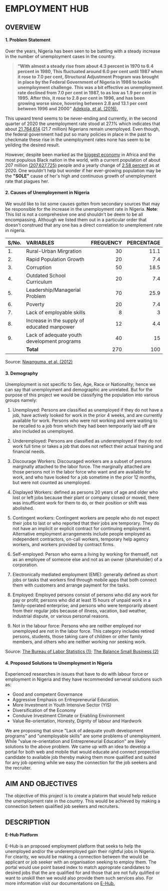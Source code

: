 # **EMPLOYMENT HUB**

## **OVERVIEW**

#### 1. **Problem Statement**

Over the years, Nigeria has been seen to be battling with a steady increase in the number of unemployment cases in the country.

   > __“With almost a steady rise from about 4.3 percent in 1970 to 6.4 percent in 1980, This fluctuated around 6.0 per cent until 1987 when it rose to 7.0 per cent, Structural Adjustment Program was brought in place by the Federal Government of Nigeria in 1986 to tackle unemployment challenge. This was a bit effective as unemployment rate declined from 7.0 per cent in 1987, to as low as 1.9 per cent in 1995. After this, it rose to 2.8 per cent in 1996, and has been growing worse since, hovering between 2.8 and 13.1 per cent between 1996 and 2000"__ [Adekola, et al. (2016).][1]

This upward trend seems to be never-ending and currently, in the second quarter of 2020 the unemployment rate stood at 27.1% which indicates that about [21,764,614][2] (21.7 million) Nigerians remain unemployed. Even though, the federal government had put so many policies in place in the past to checkmate these rise in the unemployment rates none has seem to be yeilding the desired result.

However, despite been marked as the [biggest economy][3] in Africa and the most populous Black nation in the world, with a current population of about 207 million [(207,627,725)][4] people and a yearly change of [2.58 percent][4] as at 2020. One wouldn't help but wonder if her ever-growing population may be the **"SOLE"** cause of her's high and continuous growth of unemployment rate that plagues her.

#### 2. **Causes of Unemployement in Nigeria**

We would like to list some causes gotten from secondary sources that may be responsible for the increase in the unemployment rate in Nigeria. **Note**: This list is not a comprehesive one and shouldn't be deem to be all encompassing. Although we listed them out in a particular order that doesn't construed that any one has a direct correlation to unemplement rate in nigeria.

|**S/No.**|**VARIABLES**|**FREQUENCY**|**PERCENTAGE**|
|:-|:-------|-------:|--------:|
|1.|Rural-Urban Mirgration| 30 | 11.1 |
|2.|Rapid Population Growth| 20 | 7.4 |
|3.|Corruption| 50 | 18.5 |
|4.|Outdated School Curriculum| 20 | 7.4 |
|5.|Leadership/Managerial Problem| 70 | 25.9 |
|6.|Poverty| 20 | 7.4 |
|7.|Lack of employable skills| 8 | 3 |
|8.|Increase in the supply of educated manpower| 12 | 4.4 |
|9.|Lack of adequate youth development programs| 40 | 15 |
|  |**Total**| 270 | 100 |

Source: [Nwanguma, et al. (2012)][5]

#### 3. **Demography**

Unemployment is not specific to Sex, Age, Race or Nationality; hence we can say that unemployment and demographic are unrelated. But for the purpose of this project we would be classifying the population into various groups namely:

1. Unemployed: Persons are classified as unemployed if they do not have a job, have actively looked for work in the prior 4 weeks, and are currently available for work. Persons who were not working and were waiting to be recalled to a job from which they had been temporarily laid off are also included as unemployed.

2. Underemployed: Persons are classified as underemployed if they do not work full time or takes a job that does not reflect their actual training and financial needs.

3. Discourage Workers: Discouraged workers are a subset of persons marginally attached to the labor force. The marginally attached are those persons not in the labor force who want and are available for work, and who have looked for a job sometime in the prior 12 months, but were not counted as unemployed.

4. Displayed Workers: defined as persons 20 years of age and older who lost or left jobs because their plant or company closed or moved, there was insufficient work for them to do, or their position or shift was abolished.

5. Contingent workers: Contingent workers are people who do not expect their jobs to last or who reported that their jobs are temporary. They do not have an implicit or explicit contract for continuing employment. Alternative employment arrangements include people employed as independent contractors, on-call workers, temporary help agency workers, and workers provided by contract firms.

6. Self-employed: Person who earns a living by working for themself, not as an employee of someone else and not as an owner (shareholder) of a corporation.

7. Electronically mediated employment (EME): generally defined as short jobs or tasks that workers find through mobile apps that both connect them with customers and arrange payment for the tasks.

8. Employed: Employed persons consist of persons who did any work for pay or profit; persons who did at least 15 hours of unpaid work in a family-operated enterprise; and persons who were temporarily absent from their regular jobs because of illness, vacation, bad weather, industrial dispute, or various personal reasons. 

9. Not in the labour force: Persons who are neither employed nor unemployed are not in the labor force. This category includes retired persons, students, those taking care of children or other family members, and others who are neither working nor seeking work.

Source: [The Bureau of Labor Statistics (1)][6]; [The Balance Small Business (2)][7]

#### 4. **Proposed Solutions to Unemployment in Nigeria**

Experienced researches in issues that have to do with labour force or employment in Nigeria and they have recommended serveral solutions such as:

- Good and competent Governance
- Aggressive Emphasis on Entrepreneurial Education.
- More Investment in Youth Intensive Sector (YIS)
- Diversification of the Economy
- Conduive Investment Climate or Enabling Environment
- Value Re-orientation, Honesty, Dignity of labour and Hardwork

We are proposing that since "Lack of adequate youth development programs" and "unemployable skills" are some problems of unemployment. While "value re-orientation and Entrepreneurial Education" are likely solutions to the above problem. We came up with an idea to develop a portal for both web and mobile that would educate and connect propective candidate to available job thereby making them more qualified and suited for any job opening while we easy the connection for the job seekers and the recruiter.

## **AIM AND OBJECTIVES**

The objective of this project is to create a platorm that would help reduce the unemployment rate in the country. This would be achieved by making a connection beteen qualified job seekers and recruiters.

## **DESCRIPTION**

#### **E-Hub Platform**

E-Hub is an proposed employment platform that seeks to help the unemployed and/or the underemployed gain their rightful jobs in Nigeria. For clearity, we would be making a connection between the would be applicant or job seeker with an organisation seeking to employ them. The portal would use point based index to match approprate candidates to desired jobs that the are qualified for and those that are not fully qulified or want to unskill then we would also provide them such services also. For more information visit our documentations on [E-Hub.](E-Hub.txt)

<!-- Markdown links -->

[1]: http://eprints.covenantuniversity.edu.ng/6771/1/ISROSET-IJSRMS-00209.pdf "ADEKOLA"

[2]: https://nairametrics.com/2020/08/14/breaking-nigeria-unemployment-rate-jumps-to-27-1 "Unemployment"

[3]: https://www.bloomberg.com/news/articles/2020-03-03/nigeria-now-tops-south-africa-as-the-continent-s-biggest-economy "biggest economy"

[4]: https://www.worldometers.info/world-population/nigeria-population/ "Population growth"

[5]: https://journal-archieves23.webs.com/1125-1141.pdf "Table"

[6]: https://www.bls.gov/cps/lfcharacteristics.htm#unemp "bls"

[7]: https://www.thebalancesmb.com/what-does-it-mean-to-be-self-employed-398471 "balance"
